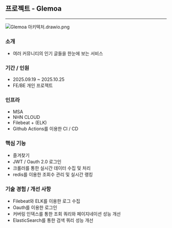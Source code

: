 ## 프로젝트 - Glemoa

---

![Glemoa 아키텍처.drawio.png](attachment:ce8f6bd6-78f7-4235-9f91-39a0dfb0dfe3:Glemoa_아키텍처.drawio.png)

### 소개

- 여러 커뮤니티의 인기 글들을 한눈에 보는 서비스

### 기간 / 인원

- 2025.09.19 ~ 2025.10.25
- FE/BE 개인 프로젝트

### 인프라

- MSA
- NHN CLOUD
- Filebeat + (ELK)
- Github Actions를 이용한 CI / CD

### 핵심 기능

- 즐겨찾기
- JWT / Oauth 2.0 로그인
- 크롤러를 통한 실시간 데이터 수집 및 처리
- redis를 이용한 조회수 관리 및 실시간 랭킹

### 기술 경험 / 개선 사항

- Filebeat와 ELK를 이용한 로그 수집
- Oauth를 이용한 로그인
- 커버링 인덱스를 통한 조회 쿼리와 페이지네이션 성능 개선
- ElasticSearch를 통한 검색 쿼리 성능 개선

